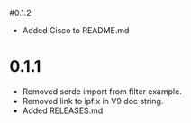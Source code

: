 #0.1.2
  * Added Cisco to README.md

# 0.1.1
  * Removed serde import from filter example.
  * Removed link to ipfix in V9 doc string.
  * Added RELEASES.md

